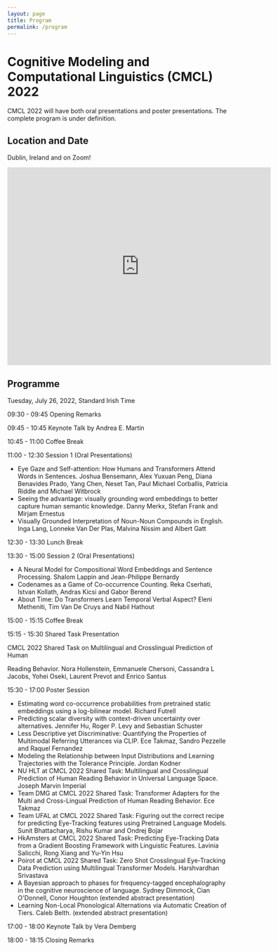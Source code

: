 ```yaml
---
layout: page
title: Program
permalink: /program
---
```


# Cognitive Modeling and Computational Linguistics (CMCL) 2022

CMCL 2022 will have both oral presentations and poster presentations. The complete program is under definition.


## Location and Date

Dublin, Ireland and on Zoom!


<iframe src="https://www.google.com/maps/embed?pb=!1m18!1m12!1m3!1d152515.25333408735!2d-6.385787383888776!3d53.32444313848332!2m3!1f0!2f0!3f0!3m2!1i1024!2i768!4f13.1!3m3!1m2!1s0x48670e80ea27ac2f%3A0xa00c7a9973171a0!2sDublin%2C%20Ireland!5e0!3m2!1sen!2sus!4v1638508842460!5m2!1sen!2sus" width="600" height="450" style="border:0;" allowfullscreen="" loading="lazy"></iframe>

## Programme

Tuesday, July 26, 2022, Standard Irish Time

09:30 - 09:45 Opening Remarks

09:45 - 10:45 Keynote Talk by Andrea E. Martin

10:45 - 11:00 Coffee Break

11:00 - 12:30 Session 1 (Oral Presentations)

- Eye Gaze and Self-attention: How Humans and Transformers Attend Words in Sentences. Joshua Bensemann, Alex Yuxuan Peng, Diana Benavides Prado, Yang Chen, Neset Tan, Paul Michael Corballis, Patricia Riddle and Michael Witbrock
- Seeing the advantage: visually grounding word embeddings to better capture human semantic knowledge. Danny Merkx, Stefan Frank and Mirjam Ernestus
- Visually Grounded Interpretation of Noun-Noun Compounds in English. Inga Lang, Lonneke Van Der Plas, Malvina Nissim and Albert Gatt

12:30 - 13:30 Lunch Break

13:30 - 15:00 Session 2 (Oral Presentations)

- A Neural Model for Compositional Word Embeddings and Sentence Processing. Shalom Lappin and Jean-Philippe Bernardy
- Codenames as a Game of Co-occurrence Counting. Reka Cserhati, Istvan Kollath, Andras Kicsi and Gabor Berend
- About Time: Do Transformers Learn Temporal Verbal Aspect? Eleni Metheniti, Tim Van De Cruys and Nabil Hathout

15:00 - 15:15 Coffee Break

15:15 - 15:30 Shared Task Presentation

CMCL 2022 Shared Task on Multilingual and Crosslingual Prediction of Human

Reading Behavior. Nora Hollenstein, Emmanuele Chersoni, Cassandra L Jacobs, Yohei Oseki, Laurent Prevot and Enrico Santus


15:30 - 17:00 Poster Session

- Estimating word co-occurrence probabilities from pretrained static embeddings using a log-bilinear model. Richard Futrell
- Predicting scalar diversity with context-driven uncertainty over alternatives. Jennifer Hu, Roger P. Levy and Sebastian Schuster
- Less Descriptive yet Discriminative: Quantifying the Properties of Multimodal Referring Utterances via CLIP. Ece Takmaz, Sandro Pezzelle and Raquel Fernandez
- Modeling the Relationship between Input Distributions and Learning Trajectories with the Tolerance Principle. Jordan Kodner
- NU HLT at CMCL 2022 Shared Task: Multilingual and Crosslingual Prediction of Human Reading Behavior in Universal Language Space. Joseph Marvin Imperial
- Team DMG at CMCL 2022 Shared Task: Transformer Adapters for the Multi and Cross-Lingual Prediction of Human Reading Behavior. Ece Takmaz
- Team UFAL at CMCL 2022 Shared Task: Figuring out the correct recipe for predicting Eye-Tracking features using Pretrained Language Models. Sunit Bhattacharya, Rishu Kumar and Ondrej Bojar
- HkAmsters at CMCL 2022 Shared Task: Predicting Eye-Tracking Data from a Gradient Boosting Framework with Linguistic Features. Lavinia Salicchi, Rong Xiang and Yu-Yin Hsu
- Poirot at CMCL 2022 Shared Task: Zero Shot Crosslingual Eye-Tracking Data Prediction using Multilingual Transformer Models. Harshvardhan Srivastava
- A Bayesian approach to phases for frequency-tagged encephalography in the cognitive neuroscience of language. Sydney Dimmock, Cian O'Donnell, Conor Houghton (extended abstract presentation)
- Learning Non-Local Phonological Alternations via Automatic Creation of Tiers. Caleb Belth. (extended abstract presentation)

17:00 - 18:00 Keynote Talk by Vera Demberg

18:00 - 18:15 Closing Remarks

